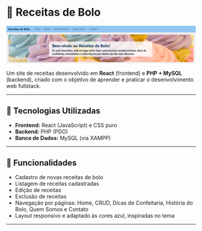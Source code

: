 # 🎂 Receitas de Bolo

![Banner do projeto](frontend/public/previa.png)

Um site de receitas desenvolvido em **React** (frontend) e **PHP + MySQL** (backend), criado com o objetivo de aprender e praticar o desenvolvimento web fullstack.

---

## 🚀 Tecnologias Utilizadas

- **Frontend:** React (JavaScript) e CSS puro
- **Backend:** PHP (PDO)
- **Banco de Dados:** MySQL (via XAMPP)

---

## 📌 Funcionalidades

- Cadastro de novas receitas de bolo
- Listagem de receitas cadastradas
- Edição de receitas
- Exclusão de receitas
- Navegação por páginas: Home, CRUD, Dicas de Confeitaria, História do Bolo, Quem Somos e Contato
- Layout responsivo e adaptado às cores azul, inspiradas no tema

---
